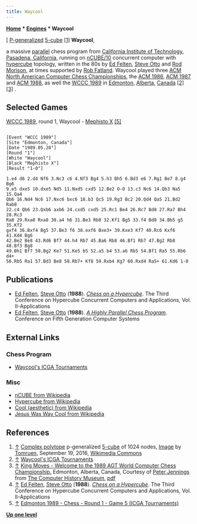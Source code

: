 ```yaml
---
title: Waycool
---
```

**[Home](Home "Home") \* [Engines](Engines "Engines") \* Waycool**



[ [P-generalized](https://en.wikipedia.org/wiki/Complex_polytope#Quasiregular_polyhedra) [5-cube](https://en.wikipedia.org/wiki/5-cube) <a id="cite-note-1" href="#cite-ref-1">[1]</a>
**Waycool**,  

a massive [parallel](Parallel_Search "Parallel Search") chess program from [California Institute of Technology](https://en.wikipedia.org/wiki/California_Institute_of_Technology), [Pasadena, California](https://en.wikipedia.org/wiki/Pasadena,_California), running on [nCUBE/10](NCUBE "NCUBE") concurrent computer with [hypercube](https://en.wikipedia.org/wiki/Hypercube) topology, written in the 80s by [Ed Felten](Ed_Felten "Ed Felten"), [Steve Otto](Steve_Otto "Steve Otto") and [Rod Morison](index.php?title=Rod_Morison&action=edit&redlink=1 "Rod Morison (page does not exist)"), at times supported by [Rob Fatland](index.php?title=Rob_Fatland&action=edit&redlink=1 "Rob Fatland (page does not exist)"). Waycool played three [ACM North American Computer Chess Championships](ACM_North_American_Computer_Chess_Championship "ACM North American Computer Chess Championship"), the [ACM 1986](ACM_1986 "ACM 1986"), [ACM 1987](ACM_1987 "ACM 1987") and [ACM 1988](ACM_1988 "ACM 1988"), as well the [WCCC 1989](WCCC_1989 "WCCC 1989") in [Edmonton](https://en.wikipedia.org/wiki/Edmonton), [Alberta](https://en.wikipedia.org/wiki/Alberta), [Canada](https://en.wikipedia.org/wiki/Canada) <a id="cite-note-2" href="#cite-ref-2">[2]</a> <a id="cite-note-3" href="#cite-ref-3">[3]</a> . 



## Selected Games


[WCCC 1989](WCCC_1989 "WCCC 1989"), round 1, Waycool - [Mephisto X](Mephisto "Mephisto") <a id="cite-note-5" href="#cite-ref-5">[5]</a>




```

[Event "WCCC 1989"]
[Site "Edmonton, Canada"]
[Date "1989.05.28"]
[Round "1"]
[White "Waycool"]
[Black "Mephisto X"]
[Result "1-0"]

1.e4 d6 2.d4 Nf6 3.Nc3 c6 4.Nf3 Bg4 5.h3 Bh5 6.Bd3 e6 7.Rg1 Be7 8.g4 Bg6
9.e5 dxe5 10.dxe5 Nd5 11.Nxd5 cxd5 12.Be2 O-O 13.c3 Nc6 14.Qb3 Na5 15.Qa4
Qb6 16.Nd4 Nc6 17.Nxc6 bxc6 18.b3 Qc5 19.Rg3 Bc2 20.Qd4 Qa5 21.Bd2 Rab8 
22.c4 Qb6 23.Qxb6 axb6 24.cxd5 cxd5 25.Rc1 Be4 26.Rc7 Bd8 27.Ra7 Bh4 28.Rc3 
Ra8 29.Rxa8 Rxa8 30.a4 h6 31.Be3 Rb8 32.Kf1 Bg5 33.f4 Bd8 34.Bb5 g5 35.Kf2 
gxf4 36.Bxf4 Bg5 37.Be3 f6 38.exf6 Bxe3+ 39.Kxe3 Kf7 40.Rc6 Kxf6 41.Kd4 Bg6 
42.Be2 Be8 43.Rd6 Bf7 44.h4 Rb7 45.Ba6 Rb8 46.Bf1 Rb7 47.Bg2 Rb8 48.Bf3 Bg8 
49.Bh1 Bf7 50.Bg2 Ke7 51.Ke5 b5 52.a5 b4 53.a6 Rb5 54.Bf1 Ra5 55.Rb6 d4+ 
56.Rb5 Ra1 57.Bd3 Be8 58.Rb7+ Kf8 59.Rxb4 Kg7 60.Rxd4 Ra5+ 61.Kd6 1-0 

```

## Publications


* [Ed Felten](Ed_Felten "Ed Felten"), [Steve Otto](Steve_Otto "Steve Otto") (**1988**). *[Chess on a Hypercube](https://www.semanticscholar.org/paper/Chess-on-a-hypercube-Felten-Otto/78f89caaf173e52524b5f75ed3a4529e1b3fa1f5?tab=abstract)*. The Third Conference on Hypercube Concurrent Computers and Applications, Vol. II-Applications
* [Ed Felten](Ed_Felten "Ed Felten"), [Steve Otto](Steve_Otto "Steve Otto") (**1988**). *[A Highly Parallel Chess Program](https://www.semanticscholar.org/paper/A-Highly-Parallel-Chess-Program-Felten-Otto/8883761d14be691f6b50d91346cb15af65762710)*. Conference on Fifth Generation Computer Systems


## External Links


### Chess Program


* [Waycool's ICGA Tournaments](https://www.game-ai-forum.org/icga-tournaments/program.php?id=359)


### Misc


* [nCUBE from Wikipedia](https://en.wikipedia.org/wiki/NCUBE)
* [Hypercube from Wikipedia](https://en.wikipedia.org/wiki/Hypercube)
* [Cool (aesthetic) from Wikipedia](https://en.wikipedia.org/wiki/Cool_%28aesthetic%29)
* [Jesus Was Way Cool from Wikipedia](https://en.wikipedia.org/wiki/Jesus_Was_Way_Cool)


## References


1. <a id="cite-ref-1" href="#cite-note-1">↑</a> [Complex polytope](https://en.wikipedia.org/wiki/Complex_polytope) p-generalized [5-cube](https://en.wikipedia.org/wiki/5-cube) of 1024 nodes, [Image](https://commons.wikimedia.org/wiki/File:4-generalized-5-cube.svg) by [Tomruen](https://commons.wikimedia.org/wiki/User:Tomruen), September 19, 2016, [Wikimedia Commons](https://en.wikipedia.org/wiki/Wikimedia_Commons)
2. <a id="cite-ref-2" href="#cite-note-2">↑</a> [Waycool's ICGA Tournaments](https://www.game-ai-forum.org/icga-tournaments/program.php?id=359)
3. <a id="cite-ref-3" href="#cite-note-3">↑</a> [King Moves - Welcome to the 1989 AGT World Computer Chess Championship.](http://www.computerhistory.org/chess/full_record.php?iid=doc-434fea055cbb3) Edmonton, Alberta, Canada, Courtesy of [Peter Jennings](Peter_Jennings "Peter Jennings") from [The Computer History Museum](The_Computer_History_Museum "The Computer History Museum"), [pdf](http://archive.computerhistory.org/projects/chess/related_materials/text/3-1%20and%203-2%20and%203-3%20and%204-3.1989_WCCC/1989%20WCCC.062302028.sm.pdf)
4. <a id="cite-ref-4" href="#cite-note-4">↑</a> [Ed Felten](Ed_Felten "Ed Felten"), [Steve Otto](Steve_Otto "Steve Otto") (**1988**). *[Chess on a Hypercube](https://www.semanticscholar.org/paper/Chess-on-a-hypercube-Felten-Otto/78f89caaf173e52524b5f75ed3a4529e1b3fa1f5?tab=abstract)*. The Third Conference on Hypercube Concurrent Computers and Applications, Vol. II-Applications
5. <a id="cite-ref-5" href="#cite-note-5">↑</a> [Edmonton 1989 - Chess - Round 1 - Game 5 (ICGA Tournaments)](https://www.game-ai-forum.org/icga-tournaments/round.php?tournament=14&round=1&id=5)

**[Up one level](Engines "Engines")**







 
